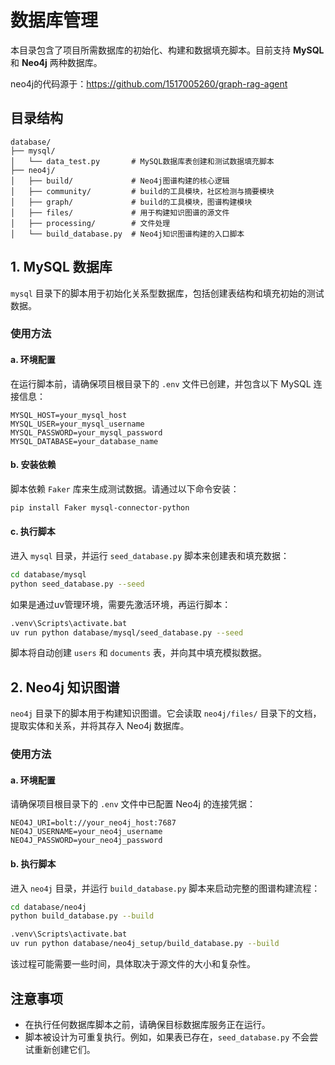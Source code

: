 # 数据库管理

本目录包含了项目所需数据库的初始化、构建和数据填充脚本。目前支持 **MySQL** 和 **Neo4j** 两种数据库。

neo4j的代码源于：https://github.com/1517005260/graph-rag-agent

## 目录结构
```
database/
├── mysql/
│   └── data_test.py       # MySQL数据库表创建和测试数据填充脚本
├── neo4j/
│   ├── build/             # Neo4j图谱构建的核心逻辑
│   ├── community/         # build的工具模块，社区检测与摘要模块
│   ├── graph/             # build的工具模块，图谱构建模块
│   ├── files/             # 用于构建知识图谱的源文件
│   ├── processing/        # 文件处理
│   └── build_database.py  # Neo4j知识图谱构建的入口脚本
```

## 1. MySQL 数据库

`mysql` 目录下的脚本用于初始化关系型数据库，包括创建表结构和填充初始的测试数据。

### 使用方法

#### a. 环境配置

在运行脚本前，请确保项目根目录下的 `.env` 文件已创建，并包含以下 MySQL 连接信息：

```env
MYSQL_HOST=your_mysql_host
MYSQL_USER=your_mysql_username
MYSQL_PASSWORD=your_mysql_password
MYSQL_DATABASE=your_database_name
```

#### b. 安装依赖

脚本依赖 `Faker` 库来生成测试数据。请通过以下命令安装：

```bash
pip install Faker mysql-connector-python
```

#### c. 执行脚本

进入 `mysql` 目录，并运行 `seed_database.py` 脚本来创建表和填充数据：

```bash
cd database/mysql
python seed_database.py --seed
```

如果是通过uv管理环境，需要先激活环境，再运行脚本：

```bash
.venv\Scripts\activate.bat
uv run python database/mysql/seed_database.py --seed
```

脚本将自动创建 `users` 和 `documents` 表，并向其中填充模拟数据。


## 2. Neo4j 知识图谱

`neo4j` 目录下的脚本用于构建知识图谱。它会读取 `neo4j/files/` 目录下的文档，提取实体和关系，并将其存入 Neo4j 数据库。

### 使用方法

#### a. 环境配置

请确保项目根目录下的 `.env` 文件中已配置 Neo4j 的连接凭据：

```env
NEO4J_URI=bolt://your_neo4j_host:7687
NEO4J_USERNAME=your_neo4j_username
NEO4J_PASSWORD=your_neo4j_password
```

#### b. 执行脚本

进入 `neo4j` 目录，并运行 `build_database.py` 脚本来启动完整的图谱构建流程：

```bash
cd database/neo4j
python build_database.py --build
```

```bash
.venv\Scripts\activate.bat
uv run python database/neo4j_setup/build_database.py --build
```

该过程可能需要一些时间，具体取决于源文件的大小和复杂性。


## 注意事项

- 在执行任何数据库脚本之前，请确保目标数据库服务正在运行。
- 脚本被设计为可重复执行。例如，如果表已存在，`seed_database.py` 不会尝试重新创建它们。